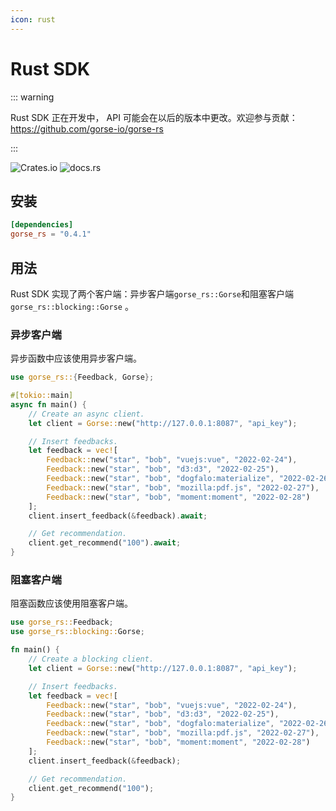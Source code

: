 ```yaml
---
icon: rust
---
```


# Rust SDK

::: warning

Rust SDK 正在开发中， API 可能会在以后的版本中更改。欢迎参与贡献：https://github.com/gorse-io/gorse-rs

:::

[](https://crates.io/crates/gorse_rs)![Crates.io](https://img.shields.io/crates/v/gorse_rs) [](https://docs.rs/gorse_rs/latest/gorse_rs/)![docs.rs](https://img.shields.io/docsrs/gorse_rs)

## 安装

```toml
[dependencies]
gorse_rs = "0.4.1"
```

## 用法

Rust SDK 实现了两个客户端：异步客户端`gorse_rs::Gorse`和阻塞客户端`gorse_rs::blocking::Gorse` 。

### 异步客户端

异步函数中应该使用异步客户端。

```rust
use gorse_rs::{Feedback, Gorse};

#[tokio::main]
async fn main() {
    // Create an async client.
    let client = Gorse::new("http://127.0.0.1:8087", "api_key");

    // Insert feedbacks.
    let feedback = vec![
        Feedback::new("star", "bob", "vuejs:vue", "2022-02-24"),
        Feedback::new("star", "bob", "d3:d3", "2022-02-25"),
        Feedback::new("star", "bob", "dogfalo:materialize", "2022-02-26"),
        Feedback::new("star", "bob", "mozilla:pdf.js", "2022-02-27"),
        Feedback::new("star", "bob", "moment:moment", "2022-02-28")
    ];
    client.insert_feedback(&feedback).await;

    // Get recommendation.
    client.get_recommend("100").await;
}
```

### 阻塞客户端

阻塞函数应该使用阻塞客户端。

```rust
use gorse_rs::Feedback;
use gorse_rs::blocking::Gorse;

fn main() {
    // Create a blocking client.
    let client = Gorse::new("http://127.0.0.1:8087", "api_key");

    // Insert feedbacks.
    let feedback = vec![
        Feedback::new("star", "bob", "vuejs:vue", "2022-02-24"),
        Feedback::new("star", "bob", "d3:d3", "2022-02-25"),
        Feedback::new("star", "bob", "dogfalo:materialize", "2022-02-26"),
        Feedback::new("star", "bob", "mozilla:pdf.js", "2022-02-27"),
        Feedback::new("star", "bob", "moment:moment", "2022-02-28")
    ];
    client.insert_feedback(&feedback);

    // Get recommendation.
    client.get_recommend("100");
}
```
